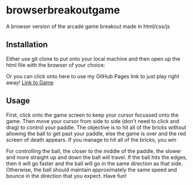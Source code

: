 # browserbreakoutgame
A browser version of the arcade game breakout made in html/css/js

## Installation
Either use git clone to put onto your local machine and then open up the html file with the browser of your choice:

Or you can click onto here to use my GitHub Pages link to just play right away!
[Link to Game](https://jonhunt1995.github.io/browserbreakoutgame/)

## Usage
First, click onto the game screen to keep your cursor focussed onto the game. Then move your cursor from side to side (don't need to click and drag) to control your paddle. The objective is to hit all of the bricks without allowing the ball to get past your paddle, else the game is over and the red screen of death appears. If you manage to hit all of the bricks, you win

For controlling the ball, the closer to the middle of the paddle, the slower and more straight up and down the ball will travel. If the ball hits the edges, then it will go faster and the ball will go in the same direction as that side. Otherwise, the ball should maintain approximately the same speed and bounce in the direction that you expect. Have fun!